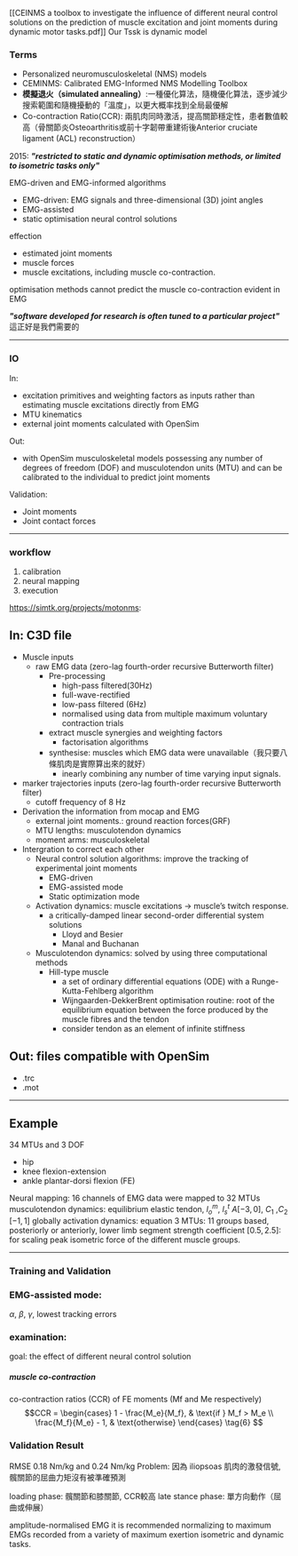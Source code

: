 [[CEINMS a toolbox to investigate the influence of different neural control solutions on the prediction of muscle excitation and joint moments during dynamic motor tasks.pdf]]
Our Tssk is dynamic model
### Terms
- Personalized neuromusculoskeletal (NMS) models
- CEMINMS: Calibrated EMG-Informed NMS Modelling Toolbox
- **模擬退火（simulated annealing）**:一種優化算法，隨機優化算法，逐步減少搜索範圍和隨機擾動的「溫度」，以更大概率找到全局最優解
- Co-contraction Ratio(CCR): 兩肌肉同時激活，提高關節穩定性，患者數值較高（骨關節炎Osteoarthritis或前十字韌帶重建術後Anterior cruciate ligament (ACL) reconstruction）

2015: ***"restricted to static and dynamic optimisation methods, or limited to isometric tasks only"***

EMG-driven and EMG-informed algorithms
- EMG-driven: EMG signals and three-dimensional (3D) joint angles
- EMG-assisted
- static optimisation neural control solutions 

effection
- estimated joint moments
- muscle forces
- muscle excitations, including muscle co-contraction.

optimisation methods cannot predict the muscle co-contraction evident in EMG

***"software developed for research is often tuned to a particular project"***
這正好是我們需要的

---
### IO
In:
- excitation primitives and weighting factors as inputs rather than estimating muscle excitations directly from EMG
- MTU kinematics
- external joint moments calculated with OpenSim

Out:
- with OpenSim musculoskeletal models possessing any number of degrees of freedom (DOF) and musculotendon units (MTU) and can be calibrated to the individual to predict joint moments

Validation:
- Joint moments
- Joint contact forces

---
### workflow
1. calibration
2. neural mapping
3. execution

https://simtk.org/projects/motonms: 
## In: C3D file

- Muscle inputs
	- raw EMG data (zero-lag fourth-order recursive Butterworth filter)
		- Pre-processing
			- high-pass filtered(30Hz)
			- full-wave-rectified
			- low-pass filtered (6Hz)
			- normalised using data from multiple maximum voluntary contraction trials
		- extract muscle synergies and weighting factors
			- factorisation algorithms
		- synthesise: muscles which EMG data were unavailable（我只要八條肌肉是實際算出來的就好）
			- inearly combining any number of time varying input signals.
- marker trajectories inputs  (zero-lag fourth-order recursive Butterworth filter)
	- cutoff frequency of 8 Hz
- Derivation the information from mocap and EMG
	- external joint moments.: ground reaction forces(GRF) 
	- MTU lengths: musculotendon dynamics
	- moment arms: musculoskeletal
- Intergration to correct each other
	- Neural control solution algorithms: improve the tracking of experimental joint moments
		- EMG-driven
		- EMG-assisted mode
		- Static optimization mode
	- Activation dynamics: muscle excitations -> muscle’s twitch response.
		- a critically-damped linear second-order differential system solutions
			- Lloyd and Besier
			- Manal and Buchanan
	- Musculotendon dynamics: solved by using three computational methods
		- Hill-type muscle
			- a set of ordinary differential equations (ODE) with a Runge-Kutta-Fehlberg algorithm
			- Wijngaarden-DekkerBrent optimisation routine: root of the equilibrium equation between the force produced by the muscle fibres and the tendon
			- consider tendon as an element of infinite stiffness
## Out: files compatible with OpenSim
- .trc
- .mot

---
## Example
34 MTUs and 3 DOF
- hip
- knee flexion-extension
- ankle plantar-dorsi flexion (FE)

Neural mapping: 16 channels of EMG data were mapped to 32 MTUs
musculotendon dynamics: equilibrium elastic tendon, $l_o^m$, $l_s^t$
$A [-3, 0]$, $C_1$ ,$C_2$ $[-1,1]$ globally
activation dynamics: equation 3
MTUs: 11 groups based, posteriorly or anteriorly, lower limb segment
strength coefficient $[0.5, 2.5]$: for scaling peak isometric force of the different muscle groups.

---
### Training and Validation
### EMG-assisted mode:
$\alpha$, $\beta$, $\gamma$, lowest tracking errors
### examination:
goal: the effect of different neural control solution
##### muscle co-contraction
co-contraction ratios (CCR) of FE moments (Mf and Me respectively)
$$CCR = 
\begin{cases} 
1 - \frac{M_e}{M_f}, & \text{if } M_f > M_e \\
\frac{M_f}{M_e} - 1, & \text{otherwise}
\end{cases}
\tag{6}
$$
### Validation Result
RMSE 0.18 Nm/kg and 0.24 Nm/kg
Problem: 因為 iliopsoas 肌肉的激發信號, 髖關節的屈曲力矩沒有被準確預測

loading phase: 髖關節和膝關節, CCR較高
late stance phase: 單方向動作（屈曲或伸展）

amplitude-normalised EMG it is recommended normalizing to maximum EMGs recorded from a variety of maximum exertion isometric and dynamic tasks.